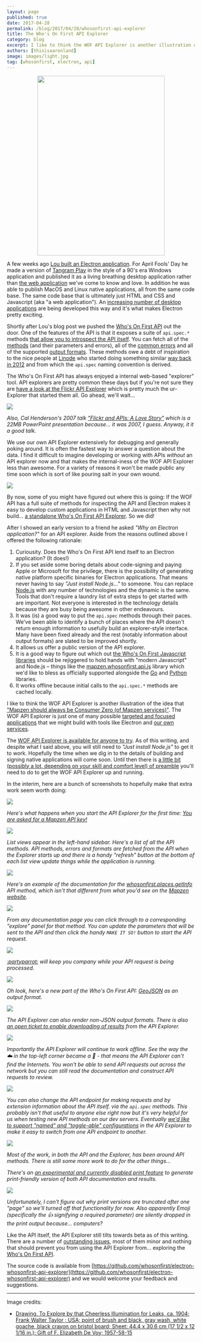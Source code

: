 ```yaml
---
layout: page
published: true
date: 2017-04-28
permalink: /blog/2017/04/28/whosonfirst-api-explorer
title: The Who's On First API Explorer
category: blog
excerpt: I like to think the WOF API Explorer is another illustration of the idea that "Mapzen should always be Consumer Zero (of Mapzen services)".
authors: [thisisaaronland]
image: images/light.jpg
tag: [whosonfirst, electron, api]
---
```


<div style="margin: 0 auto; width:341px;">
<a href="https://collection.cooperhewitt.org/objects/18419753/"><img src="images/light.jpg" height="480" width="341" /></a>
</div>

A few weeks ago [Lou built an Electron application](https://mapzen.com/blog/tangram-work-developer-commentary). For April Fools' Day he made a version of [Tangram Play](https://mapzen.com/blog/introducing-tangram-work) in the style of a 90's era Windows application and published it as a living breathing desktop application rather than [the web application](https://mapzen.com/tangram/play/) we've come to know and love. In addition he was able to publish MacOS and Linux native applications, all from the same code base. The same code base that is ultimately just HTML and CSS and Javascript (aka "a web application"). An [increasing number of desktop applications](https://electron.atom.io/apps) are being developed this way and it's what makes Electron pretty exciting.

Shortly after Lou's blog post we pushed the [Who's On First API](https://mapzen.com/blog/whosonfirst-api) out the door. One of the features of the API is that it exposes a suite of `api.spec.*` methods [that allow you to introspect the API itself](https://mapzen.com/documentation/wof/methods/#apispec). You can fetch all of the [methods](https://mapzen.com/documentation/wof/methods/#api.spec.methods) (and their parameters and errors), all of the [common errors](https://mapzen.com/documentation/wof/methods/#api.spec.errors) and all of the supported [output formats](https://mapzen.com/documentation/wof/methods/#api.spec.formats). These methods owe a debt of inspiration to the nice people at [Linode](http://linode.com) who started doing something similar [way back in 2012](http://blog.linode.com/2012/04/04/api_spec/) and from which the `api.spec` naming convention is derived.

The Who's On First API has always enjoyed a internal web-based "explorer" tool. API explorers are pretty common these days but if you're not sure they are [have a look at the Flickr API Explorer](https://www.flickr.com/services/api/) which is pretty much the ur-Explorer that started them all. Go ahead, we'll wait...

![](images/flickr-api-explorer.png)

_Also, Cal Henderson's 2007 talk ["Flickr and APIs: A Love Story"](http://www.iamcal.com/talks/open_hack_day.pps) which is a 22MB PowerPoint presentation because... it was 2007, I guess. Anyway, it it a good talk._

We use our own API Explorer extensively for debugging and generally poking around. It is often the fastest way to answer a question about the data. I find it difficult to imagine developing or working with APIs _without_ an API explorer now and that makes the internal-iness of the WOF API Explorer less than awesome. For a variety of reasons it won't be made public any time soon which is sort of like pouring salt in your own wound.

![](images/whosonfirst-api-explorer.png)

By now, some of you might have figured out where this is going: If the WOF API has a full suite of methods for inspecting the API and Electron makes it easy to develop custom applications in HTML and Javascript then why not build... [a standalone Who's On First API Explorer](https://github.com/whosonfirst/electron-whosonfirst-api-explorer). So we did!

After I showed an early version to a friend he asked _"Why an Electron application?"_ for an API explorer. Aside from the reasons outlined above I offered the following rationale:

1. Curiousity. Does the Who's On First API lend itself to an Electron application? (It does!)
2. If you set aside some boring details about code-signing and paying Apple or Microsoft for the privilege, there is the possibility of generating native platform specific binaries for Electron applications. That means never having to say _"Just install Node.js..."_ to someone. You can replace [Node.js](https://nodejs.org/) with any number of technologies and the dynamic is the same. Tools that don't require a laundry list of extra steps to get started with are important. Not everyone is interested in the technology details because they are busy being awesome in other endeavours.
3. It was (is) a good way to put the `api.spec` methods through their paces. We've been able to identify a bunch of places where the API doesn't return enough information to usefully build an explorer-style interface. Many have been fixed already and the rest (notably information about output formats) are slated to be improved shortly.
4. It allows us offer a public version of the API explorer.
5. It is a good way to figure out which out [the Who's On First Javascript libraries](https://github.com/whosonfirst/js-mapzen-whosonfirst) should be rejiggered to hold hands with "modern Javascript" and Node.js – things like the [mapzen.whosonfirst.api.js](https://github.com/whosonfirst/electron-whosonfirst-api-explorer/blob/master/mapzen.whosonfirst.api.js) library which we'd like to bless as officially supported alongside the [Go](https://github.com/whosonfirst/go-whosonfirst-api) and [Python](https://github.com/whosonfirst/py-mapzen-whosonfirst-api) libraries.
6. It works offline because initial calls to the `api.spec.*` methods are cached locally.

I like to think the WOF API Explorer is another illustration of the idea that ["Mapzen should always be Consumer Zero (of Mapzen services)"](https://mapzen.com/blog/iamhere). The WOF API Explorer is just one of many possible [targeted and focused applications](https://mapzen.com/blog/bundler) that we might build with tools like Electron and [our own services](https://www.mapzen.com/documentation).

The [WOF API Explorer is available for anyone to try](https://github.com/whosonfirst/electron-whosonfirst-api-explorer). As of this writing, and despite what I said above, you will still need to _"Just install Node.js"_ to get it to work. Hopefully the time when we dig in to the details of building and signing native applications will come soon. Until then there is [a little bit (possibly a lot, depending on your skill and comfort level) of preamble](https://github.com/whosonfirst/electron-whosonfirst-api-explorer#install) you'll need to do to get the WOF API Explorer up and running.

In the interim, here are a bunch of screenshots to hopefully make that extra work seem worth doing:

![](images/api-explorer-start.png)

_Here's what happens when you start the API Explorer for the first time: [You are asked for a Mapzen API key!](https://mapzen.com/developers)_

![](images/api-explorer-methods.png)

_List views appear in the left-hand sidebar. Here's a list of all the API methods. API methods, errors and formats are fetched from the API when the Explorer starts up and there is a handy "refresh" button at the bottom of each list view update things while the application is running._

![](images/api-explorer-docs.png)

_Here's an example of the documentation for the [whosonfirst.places.getInfo](https://mapzen.com/documentation/wof/methods/#whosonfirst.places.getInfo) API method, which isn't that different from what you'd see on the [Mapzen website](https://mapzen.com/documentation/wof/)._

![](images/api-explorer-request.png)

_From any documentation page you can click through to a corresponding "explore" panel for that method. You can update the parameters that will be sent to the API and then click the handy `MAKE IT SO!` button to start the API request._

![](images/api-explorer-fetch.png)

_[:partyparrot:](https://github.com/whosonfirst/electron-whosonfirst-api-explorer/blob/master/images/party-parrot.gif) will keep you company while your API request is being processed._

![](images/api-explorer-results.png)

_Oh look, here's a new part of the Who's On First API: [GeoJSON](https://mapzen.com/documentation/wof/formats/#geojson) as an output format._

![](images/api-explorer-csv.png)

_The API Explorer can also render non-JSON output formats. There is also [an open ticket to enable downloading of results](https://github.com/whosonfirst/electron-whosonfirst-api-explorer/issues/21) from the API Explorer._

![](images/api-explorer-offline.png)

_Importantly the API Explorer will continue to work offline. See the way the ☁️ in the top-left corner became a 🚫  - that means the API Explorer can't find the Internets. You won't be able to send API requests out across the network but you can still read the documentation and construct API requests to review._

![](images/api-explorer-settings.png)

_You can also change the API endpoint for making requests and by extension information about the API itself. via the `api.spec` methods. This probably isn't that useful to anyone else right now but it's very helpful for us when testing new API methods on our dev servers. Eventually [we'd like to support "named" and "toggle-able" configurations](https://github.com/whosonfirst/electron-whosonfirst-api-explorer/issues/31) in the API Explorer to make it easy to switch from one API endpoint to another._

![](images/api-explorer-formats.png)

_Most of the work, in both the API and the Explorer, has been around API methods. There is still some more work to do for the other things..._

_There's an [an experimental and currently disabled print feature](https://github.com/whosonfirst/electron-whosonfirst-api-explorer/issues/10) to generate print-friendly version of both API documentation and results._

![](images/api-explorer-print.png)

_Unfortunately, I can't figure out why print versions are truncated after one "page" so we'll turned off that functionality for now. Also apparently Emoji (specifically the 👍 signifying a required parameter) are silently dropped in the print output because... computers?_

Like the API itself, the API Explorer still tilts towards beta as of this writing. There are a number of [outstanding issues](https://github.com/whosonfirst/electron-whosonfirst-api-explorer/issues), most of them minor and nothing that should prevent you from using the API Explorer from... exploring the [Who's On First API](https://mapzen.com/documentation/wof).

The source code is available from [https://github.com/whosonfirst/electron-whosonfirst-api-explorer](https://github.com/whosonfirst/electron-whosonfirst-api-explorer) and we would welcome your feedback and suggestions.

---

Image credits:

* [Drawing, To Explore by that Cheerless Illumination for Leaks, ca. 1904; Frank Walter Taylor ; USA; point of brush and black, gray wash, white goache, black crayon on bristol board; Sheet: 44.4 x 30.6 cm (17 1/2 x 12 1/16 in.); Gift of F. Elizabeth De Voy; 1957-58-15](https://collection.cooperhewitt.org/objects/18419753/)
